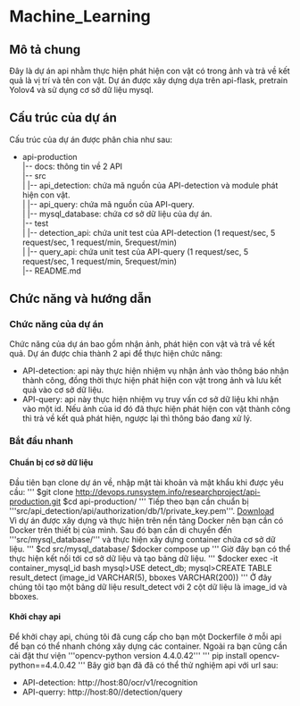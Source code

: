 # Machine_Learning

## Mô tả chung  
Đây là dự án api nhằm thực hiện phát hiện con vật có trong ảnh và trả về kết quả là vị trí và tên con vật. Dự án được xây dựng dựa trên api-flask, pretrain Yolov4 và sử dụng cơ sở dữ liệu mysql. 

## Cấu trúc của dự án  
Cấu trúc của dự án được phân chia như sau:  
- api-production   
  |-- docs: thông tin về 2 API   
  |-- src   
  |   |-- api_detection: chứa mã nguồn của API-detection và module phát hiện con vật.   
  |   |-- api_query: chứa mã nguồn của API-query.   
  |   |-- mysql_database: chứa cơ sở dữ liệu của dự án.   
  |-- test   
  |   |-- detection_api: chứa unit test của API-detection (1 request/sec, 5 request/sec, 1 request/min, 5request/min)   
  |   |-- query_api: chứa unit test của API-query (1 request/sec, 5 request/sec, 1 request/min, 5request/min)   
  |-- README.md   

## Chức năng và hướng dẫn  
### Chức năng của dự án  
Chức năng của dự án bao gồm nhận ảnh, phát hiện con vật và trả về kết quả. Dự án được chia thành 2 api để thực hiện chức năng:  
- API-detection: api này thực hiện nhiệm vụ nhận ảnh vào thông báo nhận thành công, đồng thời thực hiện phát hiện con vật trong ảnh và lưu kết quả vào cơ sở dữ liệu.
- API-query: api này thực hiện nhiệm vụ truy vấn cơ sở dữ liệu khi nhận vào một id. Nếu ảnh của id đó đã thực hiện phát hiện con vật thành công thì trả về kết quả phát hiện, ngược lại thì thông báo đang xử lý.  

### Bắt đầu nhanh  
#### Chuẩn bị cơ sở dữ liệu
Đầu tiên bạn clone dự án về, nhập mật tài khoản và mật khẩu khi được yêu cầu:
'''
$git clone http://devops.runsystem.info/researchproject/api-production.git
$cd api-production/
'''
Tiếp theo bạn cần chuẩn bị '''src/api_detection/api/authorization/db/1/private_key.pem'''. [Download](https://we.runsystem.info/download/attachments/26545544/private_key.pem?version=1&modificationDate=1624413302138&api=v2&download=true)  
Vì dự án được xây dựng và thực hiện trên nền tảng Docker nên bạn cần có Docker trên thiết bị của mình. 
Sau đó bạn cần di chuyển đến '''src/mysql_database/''' và thực hiện xây dựng container chứa cơ sở dữ liệu.
'''
$cd src/mysql_database/
$docker compose up
'''
Giờ đây bạn có thể thực hiện kết nối tới cơ sở dữ liệu và tạo bảng dữ liệu.
'''
$docker exec -it container_mysql_id bash
mysql>USE detect_db;
mysql>CREATE TABLE result_detect (image_id VARCHAR(5), bboxes VARCHAR(200))
'''
Ở đây chúng tôi tạo một bảng dữ liệu result_detect với 2 cột dữ liệu là image_id và bboxes.  

#### Khởi chạy api
Để khởi chạy api, chúng tôi đã cung cấp cho bạn một Dockerfile ở mỗi api để bạn có thể nhanh chóng xây dựng các container. Ngoài ra bạn cũng cần cài đặt thư viện '''opencv-python version 4.4.0.42'''
'''
pip install opencv-python==4.4.0.42
'''
Bây giờ bạn đã đã có thể thử nghiệm api với url sau:
- API-detection: http://host:80/ocr/v1/recognition
- API-querry: http://host:80//detection/query
